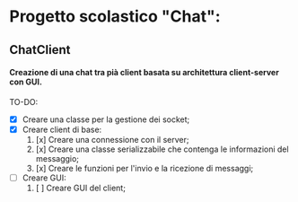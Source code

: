 # Progetto scolastico "Chat":
## ChatClient
#### Creazione di una chat tra pià client basata su architettura client-server con GUI.

TO-DO:
- [x] Creare una classe per la gestione dei socket;
- [x] Creare client di base:
  1. [x] Creare una connessione con il server;
  2. [x] Creare una classe serializzabile che contenga le informazioni del messaggio;
  3. [x] Creare le funzioni per l'invio e la ricezione di messaggi;
- [ ] Creare GUI:
  1. [ ] Creare GUI del client;
